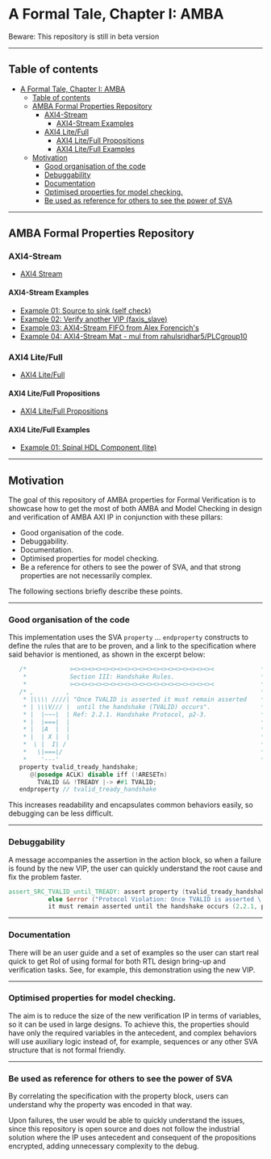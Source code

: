 # A Formal Tale, Chapter I: AMBA

Beware: This repository is still in beta version

---

## Table of contents

   * [A Formal Tale, Chapter I: AMBA](#a-formal-tale-chapter-i-amba)
      * [Table of contents](#table-of-contents)
      * [AMBA Formal Properties Repository](#amba-formal-properties-repository)
         * [AXI4-Stream](#axi4-stream)
            * [AXI4-Stream Examples](#axi4-stream-examples)
         * [AXI4 Lite/Full](#axi4-litefull)
            * [AXI4 Lite/Full Propositions](#axi4-litefull-propositions)
            * [AXI4 Lite/Full Examples](#axi4-litefull-examples)
      * [Motivation](#motivation)
         * [Good organisation of the code](#good-organisation-of-the-code)
         * [Debuggability](#debuggability)
         * [Documentation](#documentation)
         * [Optimised properties for model checking.](#optimised-properties-for-model-checking)
         * [Be used as reference for others to see the power of SVA](#be-used-as-reference-for-others-to-see-the-power-of-sva)


---


## AMBA Formal Properties Repository
### AXI4-Stream
* [AXI4 Stream](https://github.com/dh73/A_Formal_Tale_Chapter_I_AMBA/tree/main/AXI/AXI4_STREAM)
#### AXI4-Stream Examples
* [Example 01: Source to sink (self check)](https://github.com/dh73/A_Formal_Tale_Chapter_I_AMBA/tree/main/AXI/AXI4_STREAM/examples/dd01_self_check)
* [Example 02: Verify another VIP (faxis_slave)](https://github.com/dh73/A_Formal_Tale_Chapter_I_AMBA/tree/main/AXI/AXI4_STREAM/examples/dd02_compare)
* [Example 03: AXI4-Stream FIFO from Alex Forencich's](https://github.com/dh73/A_Formal_Tale_Chapter_I_AMBA/tree/main/AXI/AXI4_STREAM/examples/dd03_axis_fifo)
* [Example 04: AXI4-Stream Mat - mul from rahulsridhar5/PLCgroup10](https://github.com/dh73/A_Formal_Tale_Chapter_I_AMBA/tree/main/AXI/AXI4_STREAM/examples/dd04_mat_mul)
### AXI4 Lite/Full
* [AXI4 Lite/Full](https://github.com/dh73/A_Formal_Tale_Chapter_I_AMBA/tree/main/AXI/AXI4_LITE_FULL)
#### AXI4 Lite/Full Propositions
* [AXI4 Lite/Full Propositions](https://github.com/dh73/A_Formal_Tale_Chapter_I_AMBA/blob/main/AXI/AXI4_LITE_FULL/AXI4%20Lite_Full%20Propositions.xlsx)
#### AXI4 Lite/Full Examples
* [Example 01: Spinal HDL Component (lite)](https://github.com/dh73/A_Formal_Tale_Chapter_I_AMBA/tree/main/AXI/AXI4_LITE_FULL/examples/spinal_axi4_lite)

---

## Motivation

The goal of this repository of AMBA properties for Formal Verification is to showcase how to get the most of both AMBA and Model Checking in design and verification of AMBA AXI IP in conjunction with these pillars:

- Good organisation of the code.
- Debuggability.
- Documentation.
- Optimised properties for model checking.
- Be a reference for others to see the power of SVA, and that strong properties are not necessarily complex.

The following sections briefly describe these points.

* * *

### Good organisation of the code

This implementation uses the SVA `property` ... `endproperty` constructs to define the rules that are to be proven, and a link to the specification where said behavior is mentioned, as shown in the excerpt below:

```verilog
   /*            ><><><><><><><><><><><><><><><><><><><><             *
    *            Section III: Handshake Rules.                        *
    *            ><><><><><><><><><><><><><><><><><><><><             */
   /* ,         ,                                                     * 
    * |\\\\ ////| "Once TVALID is asserted it must remain asserted    * 
    * | \\\V/// |  until the handshake (TVALID) occurs".              * 
    * |  |~~~|  | Ref: 2.2.1. Handshake Protocol, p2-3.               * 
    * |  |===|  |                                                     * 
    * |  |A  |  |                                                     * 
    * |  | X |  |                                                     * 
    *  \ |  I| /                                                      * 
    *   \|===|/                                                       * 
    *    '---'                                                        */
   property tvalid_tready_handshake;
      @(posedge ACLK) disable iff (!ARESETn)
        TVALID && !TREADY |-> ##1 TVALID;
   endproperty // tvalid_tready_handshake
```

This increases readability and encapsulates common behaviors easily, so debugging can be less difficult.

* * *

### Debuggability

A message accompanies the assertion in the action block, so when a failure is found by the new VIP, the user can quickly understand the root cause and fix the problem faster.

```verilog
assert_SRC_TVALID_until_TREADY: assert property (tvalid_tready_handshake)
           else $error ("Protocol Violation: Once TVALID is asserted \ 
           it must remain asserted until the handshake occurs (2.2.1, p2-3).");
```

* * *

### Documentation

There will be an user guide and a set of examples so the user can start real quick to get RoI of using formal for both RTL design bring-up and verification tasks. See, for example, this demonstration using the new VIP.

* * *

### Optimised properties for model checking.

The aim is to reduce the size of the new verification IP in terms of variables, so it can be used in large designs. To achieve this, the properties should have only the required variables in the antecedent, and complex behaviors will use auxiliary logic instead of, for example, sequences or any other SVA structure that is not formal friendly.

* * *

### Be used as reference for others to see the power of SVA
By correlating the specification with the property block, users can understand why the property was encoded in that way.

Upon failures, the user would be able to quickly understand the issues, since this repository is open source and does not follow the industrial solution where the IP uses antecedent and consequent of the propositions encrypted, adding unnecessary complexity to the debug.
